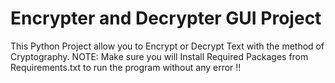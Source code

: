 # Encrypter and Decrypter GUI Project
This Python Project allow you to Encrypt or Decrypt Text with the method of Cryptography.
NOTE: Make sure you will Install Required Packages from Requirements.txt to run the program without any error !! 
